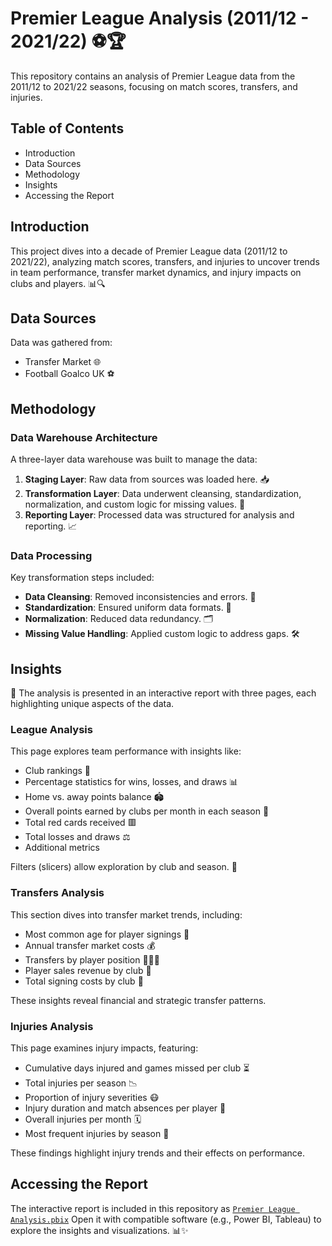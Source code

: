 # Premier League Analysis (2011/12 - 2021/22) ⚽🏆

This repository contains an analysis of Premier League data from the 2011/12 to 2021/22 seasons, focusing on match scores, transfers, and injuries.

## Table of Contents

- Introduction
- Data Sources
- Methodology
- Insights
- Accessing the Report

## Introduction

This project dives into a decade of Premier League data (2011/12 to 2021/22), analyzing match scores, transfers, and injuries to uncover trends in team performance, transfer market dynamics, and injury impacts on clubs and players. 📊🔍

## Data Sources

Data was gathered from:

- Transfer Market 🌐
- Football Goalco UK ⚽

## Methodology

### Data Warehouse Architecture

A three-layer data warehouse was built to manage the data:

1. **Staging Layer**: Raw data from sources was loaded here. 📥
2. **Transformation Layer**: Data underwent cleansing, standardization, normalization, and custom logic for missing values. 🔄
3. **Reporting Layer**: Processed data was structured for analysis and reporting. 📈

### Data Processing

Key transformation steps included:

- **Data Cleansing**: Removed inconsistencies and errors. 🧹
- **Standardization**: Ensured uniform data formats. 📏
- **Normalization**: Reduced data redundancy. 🗂️
- **Missing Value Handling**: Applied custom logic to address gaps. 🛠️

## Insights

🌟 The analysis is presented in an interactive report with three pages, each highlighting unique aspects of the data.

### League Analysis

This page explores team performance with insights like:

- Club rankings 🏅
- Percentage statistics for wins, losses, and draws 📊
- Home vs. away points balance 🏟️
- Overall points earned by clubs per month in each season 📅
- Total red cards received 🟥
- Total losses and draws ⚖️
- Additional metrics

Filters (slicers) allow exploration by club and season. 🔎

### Transfers Analysis

This section dives into transfer market trends, including:

- Most common age for player signings 👶
- Annual transfer market costs 💰
- Transfers by player position 🧑‍🤝‍🧑
- Player sales revenue by club 💸
- Total signing costs by club 🏧

These insights reveal financial and strategic transfer patterns.

### Injuries Analysis

This page examines injury impacts, featuring:

- Cumulative days injured and games missed per club ⏳
- Total injuries per season 📉
- Proportion of injury severities 😷
- Injury duration and match absences per player 🏥
- Overall injuries per month 🗓️
- Most frequent injuries by season 🤕

These findings highlight injury trends and their effects on performance.

## Accessing the Report
The interactive report is included in this repository as [`Premier League Analysis.pbix`](https://github.com/seoo-7/Premier-League-Analysis/blob/main/Dashboard/Premier%20League%20Analysis.pbix) Open it with compatible software (e.g., Power BI, Tableau) to explore the insights and visualizations. 📊✨

